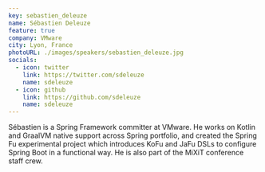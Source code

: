 ```yaml
---
key: sebastien_deleuze
name: Sébastien Deleuze
feature: true
company: VMware
city: Lyon, France
photoURL: ./images/speakers/sebastien_deleuze.jpg
socials:
  - icon: twitter
    link: https://twitter.com/sdeleuze
    name: sdeleuze
  - icon: github
    link: https://github.com/sdeleuze
    name: sdeleuze
---
```

Sébastien is a Spring Framework committer at VMware. He works on Kotlin and GraalVM native support across Spring portfolio, and created the Spring Fu experimental project which introduces KoFu and JaFu DSLs to configure Spring Boot in a functional way. He is also part of the MiXiT conference staff crew.